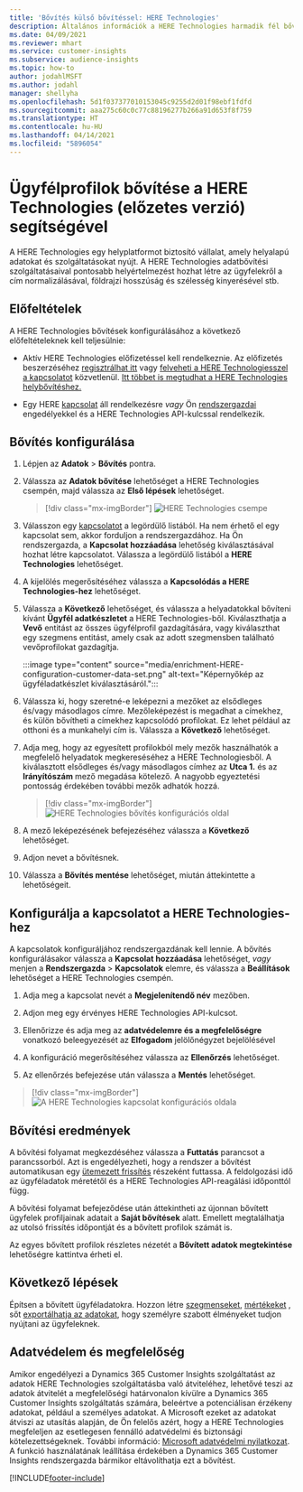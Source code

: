 ```yaml
---
title: 'Bővítés külső bővítéssel: HERE Technologies'
description: Általános információk a HERE Technologies harmadik fél bővítésről.
ms.date: 04/09/2021
ms.reviewer: mhart
ms.service: customer-insights
ms.subservice: audience-insights
ms.topic: how-to
author: jodahlMSFT
ms.author: jodahl
manager: shellyha
ms.openlocfilehash: 5d1f037377010153045c9255d2d01f98ebf1fdfd
ms.sourcegitcommit: aaa275c60c0c77c88196277b266a91d653f8f759
ms.translationtype: HT
ms.contentlocale: hu-HU
ms.lasthandoff: 04/14/2021
ms.locfileid: "5896054"
---
```

# <a name="enrichment-of-customer-profiles-with-here-technologies-preview"></a>Ügyfélprofilok bővítése a HERE Technologies (előzetes verzió) segítségével

A HERE Technologies egy helyplatformot biztosító vállalat, amely helyalapú adatokat és szolgáltatásokat nyújt. A HERE Technologies adatbővítési szolgáltatásaival pontosabb helyértelmezést hozhat létre az ügyfelekről a cím normalizálásával, földrajzi hosszúság és szélesség kinyerésével stb.

## <a name="prerequisites"></a>Előfeltételek

A HERE Technologies bővítések konfigurálásához a következő előfeltételeknek kell teljesülnie:

- Aktív HERE Technologies előfizetéssel kell rendelkeznie. Az előfizetés beszerzéséhez [regisztrálhat itt](https://developer.here.com/sign-up?utm_medium=referral&utm_source=Microsoft-Dynamics-CI&create=Freemium-Basic) vagy [felveheti a HERE Technologiesszel a kapcsolatot](https://developer.here.com/help?utm_medium=referral&utm_source=Microsoft-Dynamics-CI#how-can-we-help-you) közvetlenül. [Itt többet is megtudhat a HERE Technologies helybővítéshez.](https://developer.here.com/location-enrichment?cid=Dev-MicrosoftDynamics-DB-0-Dev-&utm_source=MicrosoftDynamics&utm_medium=referral&utm_campaign=Online_Dev_ReferralMicrosoft)

- Egy HERE [kapcsolat](connections.md) áll rendelkezésre *vagy* Ön [rendszergazdai](permissions.md#administrator) engedélyekkel és a HERE Technologies API-kulcssal rendelkezik.

## <a name="configure-the-enrichment"></a>Bővítés konfigurálása

1. Lépjen az **Adatok** > **Bővítés** pontra. 

1. Válassza az **Adatok bővítése** lehetőséget a HERE Technologies csempén, majd válassza az **Első lépések** lehetőséget.

   > [!div class="mx-imgBorder"]
   > ![HERE Technologies csempe](media/HERE-tile.png "HERE Technologies csempe")

1. Válasszon egy [kapcsolatot](connections.md) a legördülő listából. Ha nem érhető el egy kapcsolat sem, akkor forduljon a rendszergazdához. Ha Ön rendszergazda, a **Kapcsolat hozzáadása** lehetőség kiválasztásával hozhat létre kapcsolatot. Válassza a legördülő listából a **HERE Technologies** lehetőséget. 

1. A kijelölés megerősítéséhez válassza a **Kapcsolódás a HERE Technologies-hez** lehetőséget.

1.  Válassza a **Következő** lehetőséget, és válassza a helyadatokkal bővíteni kívánt **Ügyfél adatkészletet** a HERE Technologies-ből. Kiválaszthatja a **Vevő** entitást az összes ügyfélprofil gazdagítására, vagy kiválaszthat egy szegmens entitást, amely csak az adott szegmensben található vevőprofilokat gazdagítja.

    :::image type="content" source="media/enrichment-HERE-configuration-customer-data-set.png" alt-text="Képernyőkép az ügyféladatkészlet kiválasztásáról.":::

1. Válassza ki, hogy szeretné-e leképezni a mezőket az elsődleges és/vagy másodlagos címre. Mezőleképezést is megadhat a címekhez, és külön bővítheti a címekhez kapcsolódó profilokat. Ez lehet például az otthoni és a munkahelyi cím is. Válassza a **Következő** lehetőséget.

1. Adja meg, hogy az egyesített profilokból mely mezők használhatók a megfelelő helyadatok megkereséséhez a HERE Technologiesből. A kiválasztott elsődleges és/vagy másodlagos címhez az **Utca 1.** és az **Irányítószám** mező megadása kötelező. A nagyobb egyeztetési pontosság érdekében további mezők adhatók hozzá.

   > [!div class="mx-imgBorder"]
   > ![HERE Technologies bővítés konfigurációs oldal](media/enrichment-HERE-configuration.png "HERE Technologies bővítés konfigurációs oldal")

1. A mező leképezésének befejezéséhez válassza a **Következő** lehetőséget.

1. Adjon nevet a bővítésnek. 

1. Válassza a **Bővítés mentése** lehetőséget, miután áttekintette a lehetőségeit.

## <a name="configure-the-connection-for-here-technologies"></a>Konfigurálja a kapcsolatot a HERE Technologies-hez 

A kapcsolatok konfiguráljához rendszergazdának kell lennie. A bővítés konfigurálásakor válassza a **Kapcsolat hozzáadása** lehetőséget, *vagy* menjen a **Rendszergazda** > **Kapcsolatok** elemre, és válassza a **Beállítások** lehetőséget a HERE Technologies csempén.

1. Adja meg a kapcsolat nevét a **Megjelenítendő név** mezőben.

1. Adjon meg egy érvényes HERE Technologies API-kulcsot.

1. Ellenőrizze és adja meg az **adatvédelemre és a megfelelőségre** vonatkozó beleegyezését az **Elfogadom** jelölőnégyzet bejelölésével

1. A konfiguráció megerősítéséhez válassza az **Ellenőrzés** lehetőséget.

1. Az ellenőrzés befejezése után válassza a **Mentés** lehetőséget.

> [!div class="mx-imgBorder"]
   > ![A HERE Technologies kapcsolat konfigurációs oldala](media/enrichment-HERE-connection.png "A HERE Technologies kapcsolat konfigurációs oldala")

## <a name="enrichment-results"></a>Bővítési eredmények

A bővítési folyamat megkezdéséhez válassza a **Futtatás** parancsot a parancssorból. Azt is engedélyezheti, hogy a rendszer a bővítést automatikusan egy [ütemezett frissítés](system.md#schedule-tab) részeként futtassa. A feldolgozási idő az ügyféladatok méretétől és a HERE Technologies API-reagálási időponttól függ.

A bővítési folyamat befejeződése után áttekintheti az újonnan bővített ügyfelek profiljainak adatait a **Saját bővítések** alatt. Emellett megtalálhatja az utolsó frissítés időpontját és a bővített profilok számát is.

Az egyes bővített profilok részletes nézetét a **Bővített adatok megtekintése** lehetőségre kattintva érheti el.

## <a name="next-steps"></a>Következő lépések

Építsen a bővített ügyféladatokra. Hozzon létre [szegmenseket](segments.md), [mértékeket](measures.md) , sőt [exportálhatja az adatokat](export-destinations.md), hogy személyre szabott élményeket tudjon nyújtani az ügyfeleknek.

## <a name="data-privacy-and-compliance"></a>Adatvédelem és megfelelőség

Amikor engedélyezi a Dynamics 365 Customer Insights szolgáltatást az adatok HERE Technologies szolgáltatásba való átviteléhez, lehetővé teszi az adatok átvitelét a megfelelőségi határvonalon kívülre a Dynamics 365 Customer Insights szolgáltatás számára, beleértve a potenciálisan érzékeny adatokat, például a személyes adatokat. A Microsoft ezeket az adatokat átviszi az utasítás alapján, de Ön felelős azért, hogy a HERE Technologies megfeleljen az esetlegesen fennálló adatvédelmi és biztonsági kötelezettségeknek. További információ: [Microsoft adatvédelmi nyilatkozat](https://go.microsoft.com/fwlink/?linkid=396732).
A funkció használatának leállítása érdekében a Dynamics 365 Customer Insights rendszergazda bármikor eltávolíthatja ezt a bővítést.


[!INCLUDE[footer-include](../includes/footer-banner.md)]
